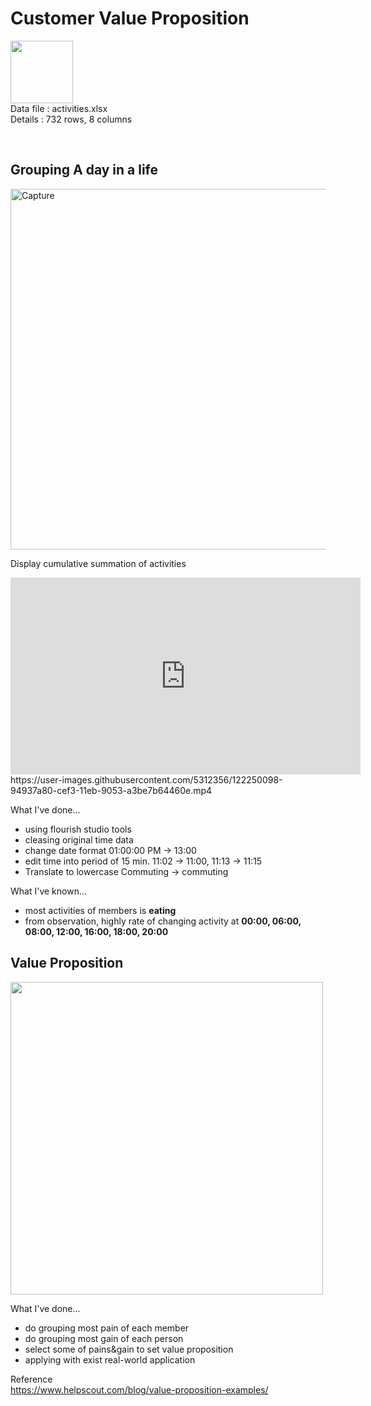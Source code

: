 <h1>Customer Value Proposition</h1>

<p align="left">
<img src="https://cdn.iconscout.com/icon/free/png-512/microsoft-excel-2-569282.png"
     width="100" height="100" ><br>
Data file : activities.xlsx <br>
Details   : 732 rows, 8 columns
</p>
<br>

<h2>Grouping A day in a life</h2>
<p align="left">
<img width="577" alt="Capture" src="https://user-images.githubusercontent.com/5312356/120923807-a8243180-c6fa-11eb-98b9-fe07d4a4085d.PNG">
</p>

Display cumulative summation of activities

<p align="left">
     <iframe id="video" width="560" height="315" src="https://www.youtube.com/embed/LgWX2sPZQsE/" frameborder="0" allow="autoplay; encrypted-media" allowfullscreen=""></iframe>
https://user-images.githubusercontent.com/5312356/122250098-94937a80-cef3-11eb-9053-a3be7b64460e.mp4
</p>

What I've done...
- using flourish studio tools
- cleasing original time data
- change date format 01:00:00 PM -> 13:00  
- edit time into period of 15 min. 11:02 -> 11:00, 11:13 -> 11:15
- Translate to lowercase Commuting -> commuting

What I've known...
- most activities of members is <b>eating</b>
- from observation, highly rate of changing activity at <b>00:00, 06:00, 08:00, 12:00, 16:00, 18:00, 20:00</b>

<h2>Value Proposition</h2>
<img width="500" src="https://user-images.githubusercontent.com/5312356/120926002-45846300-c705-11eb-8cc6-d4ac64b15d9f.PNG">

What I've done...
- do grouping most pain of each member
- do grouping most gain of each person
- select some of pains&gain to set value proposition
- applying with exist real-world application

Reference<br/>
https://www.helpscout.com/blog/value-proposition-examples/
